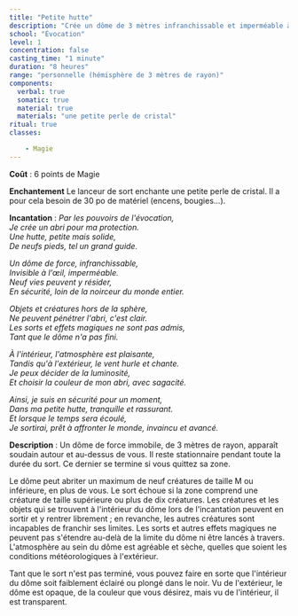 ```yaml
---
title: "Petite hutte"
description: "Crée un dôme de 3 mètres infranchissable et imperméable à toute magie."
school: "Évocation"
level: 1
concentration: false
casting_time: "1 minute"
duration: "8 heures"
range: "personnelle (hémisphère de 3 mètres de rayon)"
components:
  verbal: true
  somatic: true
  material: true
  materials: "une petite perle de cristal"
ritual: true
classes:

    - Magie
---
```

**Coût** : 6 points de Magie   

**Enchantement** Le lanceur de sort enchante une petite perle de cristal. Il a pour cela besoin de 30 po de matériel (encens, bougies...).

**Incantation** : *Par les pouvoirs de l'évocation,*   
*Je crée un abri pour ma protection.*   
*Une hutte, petite mais solide,*   
*De neufs pieds, tel un grand guide.*    

*Un dôme de force, infranchissable,*   
*Invisible à l'œil, imperméable.*   
*Neuf vies peuvent y résider,*    
*En sécurité, loin de la noirceur du monde entier.*    

*Objets et créatures hors de la sphère,*   
*Ne peuvent pénétrer l'abri, c'est clair.*   
*Les sorts et effets magiques ne sont pas admis,*   
*Tant que le dôme n'a pas fini.*   

*À l'intérieur, l'atmosphère est plaisante,*   
*Tandis qu'à l'extérieur, le vent hurle et chante.*   
*Je peux décider de la luminosité,*   
*Et choisir la couleur de mon abri, avec sagacité.*    

*Ainsi, je suis en sécurité pour un moment,*   
*Dans ma petite hutte, tranquille et rassurant.*   
*Et lorsque le temps sera écoulé,*   
*Je sortirai, prêt à affronter le monde, invaincu et avancé.*   

**Description** : Un dôme de force immobile, de 3 mètres de rayon, apparaît soudain autour et au-dessus de vous. Il reste stationnaire pendant toute la durée du sort. Ce dernier se termine si vous quittez sa zone.

Le dôme peut abriter un maximum de neuf créatures de taille M ou inférieure, en plus de vous. Le sort échoue si la zone comprend une créature de taille supérieure ou plus de dix créatures. Les créatures et les objets qui se trouvent à l'intérieur du dôme lors de l'incantation peuvent en sortir et y rentrer librement ; en revanche, les autres créatures sont incapables de franchir ses limites. Les sorts et autres effets magiques ne peuvent pas s'étendre au-delà de la limite du dôme ni être lancés à travers. L'atmosphère au sein du dôme est agréable et sèche, quelles que soient les conditions météorologiques à l'extérieur.

Tant que le sort n'est pas terminé, vous pouvez faire en sorte que l'intérieur du dôme soit faiblement éclairé ou plongé dans le noir. Vu de l'extérieur, le dôme est opaque, de la couleur que vous désirez, mais vu de l'intérieur, il est transparent.
